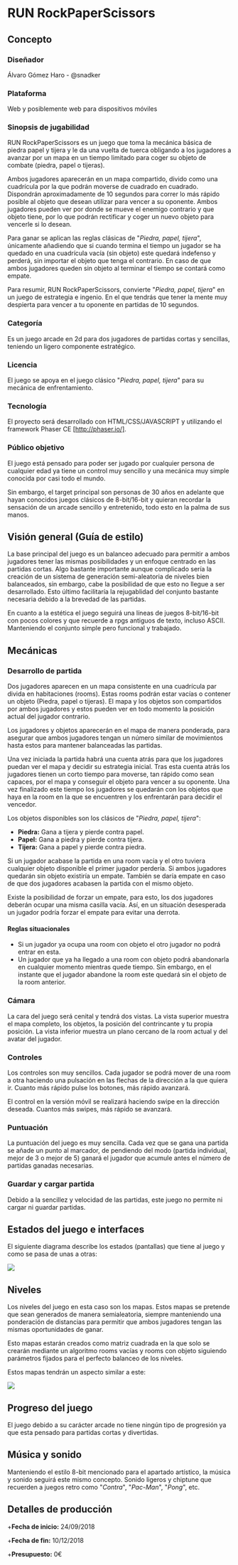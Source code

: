 # RUN RockPaperScissors

## Concepto

### Diseñador

Álvaro Gómez Haro - @snadker 

### Plataforma

Web y posiblemente web para dispositivos móviles

### Sinopsis de jugabilidad

RUN RockPaperScissors es un juego que toma la mecánica básica de piedra papel y tijera y le da una vuelta de tuerca obligando a los jugadores a avanzar por un mapa en un tiempo limitado para coger su objeto de combate (piedra, papel o tijeras).

Ambos jugadores aparecerán en un mapa compartido, divido como una cuadrícula por la que podrán moverse de cuadrado en cuadrado. Dispondrán aproximadamente de 10 segundos para correr lo más rápido posible al objeto que desean utilizar para vencer a su oponente. Ambos jugadores pueden ver por donde se mueve el enemigo contrario y que objeto tiene, por lo que podrán rectificar y coger un nuevo objeto para vencerle si lo desean.

Para ganar se aplican las reglas clásicas de "*Piedra, papel, tijera*", únicamente añadiendo que si cuando termina el tiempo un jugador se ha quedado en una cuadrícula vacía (sin objeto) este quedará indefenso y perderá, sin importar el objeto que tenga el contrario. En caso de que ambos jugadores queden sin objeto al terminar el tiempo se contará como empate.

Para resumir, RUN RockPaperScissors, convierte "*Piedra, papel, tijera*" en un juego de estrategia e ingenio. En el que tendrás que tener la mente muy despierta para vencer a tu oponente en partidas de 10 segundos.

### Categoría

Es un juego arcade en 2d para dos jugadores de partidas cortas y sencillas, teniendo un ligero componente estratégico.

### Licencia

El juego se apoya en el juego clásico "*Piedra, papel, tijera*" para su mecánica de enfrentamiento.

### Tecnología

El proyecto será desarrollado con HTML/CSS/JAVASCRIPT y utilizando el framework Phaser CE [http://phaser.io/].

### Público objetivo

El juego está pensado para poder ser jugado por cualquier persona de cualquier edad ya tiene un control muy sencillo y una mecánica muy simple conocida por casi todo el mundo. 

Sin embargo, el target principal son personas de 30 años en adelante que hayan conocidos juegos clásicos de 8-bit/16-bit y quieran recordar la sensación de un arcade sencillo y entretenido, todo esto en la palma de sus manos.

## Visión general (Guía de estilo)

La base principal del juego es un balanceo adecuado para permitir a ambos jugadores tener las mismas posibilidades y un enfoque centrado en las partidas cortas. Algo bastante importante aunque complicado sería la creación de un sistema de generación semi-aleatoria de niveles bien balanceados, sin embargo, cabe la posibilidad de que esto no llegue a ser desarrollado. Esto último facilitaría la rejugablidad del conjunto bastante necesaria debido a la brevedad de las partidas.

En cuanto a la estética el juego seguirá una líneas de juegos 8-bit/16-bit con pocos colores y que recuerde a rpgs antiguos de texto, incluso ASCII. Manteniendo el conjunto simple pero funcional y trabajado.

## Mecánicas

### Desarrollo de partida
Dos jugadores aparecen en un mapa consistente en una cuadrícula par divida en habitaciones (rooms). Estas rooms podrán estar vacías o contener un objeto (Piedra, papel o tijeras). El mapa y los objetos son compartidos por ambos jugadores y estos pueden ver en todo momento la posición actual del jugador contrario.

Los jugadores y objetos aparecerán en el mapa de manera ponderada, para asegurar que ambos jugadores tengan un número similar de movimientos hasta estos para mantener balanceadas las partidas.

Una vez iniciada la partida habrá una cuenta atrás para que los jugadores puedan ver el mapa y decidir su estrategia inicial. Tras esta cuenta atrás los jugadores tienen un corto tiempo para moverse, tan rápido como sean capaces, por el mapa y conseguir el objeto para vencer a su oponente. Una vez finalizado este tiempo los jugadores se quedarán con los objetos que haya en la room en la que se encuentren y los enfrentarán para decidir el vencedor.

Los objetos disponibles son los clásicos de "*Piedra, papel, tijera*":

+ **Piedra:** Gana a tijera y pierde contra papel.
+ **Papel:** Gana a piedra y pierde contra tijera.
+ **Tijera:** Gana a papel y pierde contra piedra.

Si un jugador acabase la partida en una room vacía y el otro tuviera cualquier objeto disponible el primer jugador perdería. Si ambos jugadores quedarán sin objeto existiría un empate. También se daría empate en caso de que dos jugadores acabasen la partida con el mismo objeto.

Existe la posibilidad de forzar un empate, para esto, los dos jugadores deberán ocupar una misma casilla vacía. Así, en un situación desesperada un jugador podría forzar el empate para evitar una derrota.

#### Reglas situacionales 
+ Si un jugador ya ocupa una room con objeto el otro jugador no podrá entrar en esta.
+ Un jugador que ya ha llegado a una room con objeto podrá abandonarla en cualquier momento mientras quede tiempo. Sin embargo, en el instante que el jugador abandone la room este quedará sin el objeto de la room anterior.

### Cámara
La cara del juego será cenital y tendrá dos vistas. La vista superior muestra el mapa completo, los objetos, la posición del contrincante y tu propia posición. La vista inferior muestra un plano cercano de la room actual y del avatar del jugador.

### Controles
Los controles son muy sencillos. Cada jugador se podrá mover de una room a otra haciendo una pulsación en las flechas de la dirección a la que quiera ir. Cuanto más rápido pulse los botones, más rápido avanzará.

El control en la versión móvil se realizará haciendo swipe en la dirección deseada. Cuantos más swipes, más rápido se avanzará.

### Puntuación
La puntuación del juego es muy sencilla. Cada vez que se gana una partida se añade un punto al marcador, de pendiendo del modo (partida individual, mejor de 3 o mejor de 5) ganará el jugador que acumule antes el número de partidas ganadas necesarias.

### Guardar y cargar partida
Debido a la sencillez y velocidad de las partidas, este juego no permite ni cargar ni guardar partidas.

## Estados del juego e interfaces
El siguiente diagrama describe los estados (pantallas) que tiene al juego y como se pasa de unas a otras:

![](img/Interfaces.png)

## Niveles
Los niveles del juego en esta caso son los mapas. Estos mapas se pretende que sean generados de manera semialeatoria, siempre manteniendo una ponderación de distancias para permitir que ambos jugadores tengan las mismas oportunidades de ganar.

Esto mapas estarán creados como matriz cuadrada en la que solo se crearán mediante un algoritmo rooms vacías y rooms con objeto siguiendo parámetros fijados para el perfecto balanceo de los niveles.

Estos mapas tendrán un aspecto similar a este:

![](img/Map.png)

## Progreso del juego
El juego debido a su carácter arcade no tiene ningún tipo de progresión ya que esta pensado para partidas cortas y divertidas.

## Música y sonido
Manteniendo el estilo 8-bit mencionado para el apartado artístico, la música y sonido seguirá este mismo concepto. Sonido ligeros y chiptune que recuerden a juegos retro como "*Contra*", "*Pac-Man*", "*Pong*", etc. 

## Detalles de producción
+**Fecha de inicio:** 24/09/2018

+**Fecha de fin:** 10/12/2018

+**Presupuesto:** 0€
